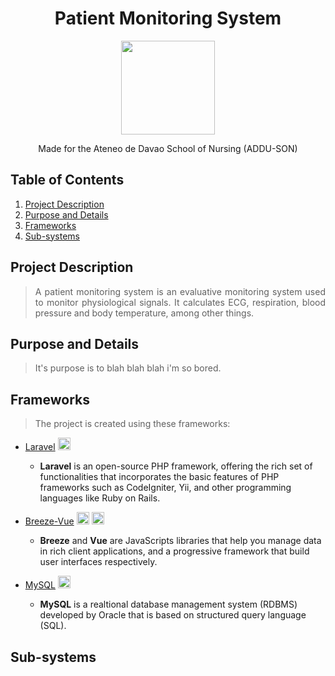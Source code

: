 <h1 align="center"> Patient Monitoring System </h1>
<p align="center"> <img src="https://user-images.githubusercontent.com/103469969/209050078-d8483086-c632-48ec-a8b6-ccaf9ef361bb.png" style="width: 150px; height: 150px"> </p>

<p align="center"> Made for the Ateneo de Davao School of Nursing (ADDU-SON) </p>

## Table of Contents
1. [Project Description](#project-description)
2. [Purpose and Details](#purpose-and-details)
3. [Frameworks](#frameworks)
4. [Sub-systems](#sub-systems)

## Project Description
> <p align="justify"> A patient monitoring system is an evaluative monitoring system used to monitor physiological signals. It calculates ECG, respiration, blood pressure and body temperature, among other things. </p>

## Purpose and Details
> <p align="justify"> It's purpose is to blah blah blah i'm so bored.
## Frameworks
> <p align="justify"> The project is created using these frameworks: </p>

* [Laravel](https://laravel.com/) <img src="https://user-images.githubusercontent.com/103469969/209066598-90d55001-2dbe-4bc4-b2f9-43426696399f.png"
style="width: 20px; height: 20px">
  * **Laravel** is an open-source PHP framework, offering the rich set of functionalities that incorporates the basic features of PHP frameworks such as CodeIgniter, Yii, and other programming languages like Ruby on Rails.
 
* [Breeze-Vue](http://breeze.github.io/doc-main/) <img src="https://user-images.githubusercontent.com/103469969/209067448-7e679621-a4d1-4ec7-b70f-b75625f8f62c.png"
style="width: 20px; height: 20px"> <img src="https://user-images.githubusercontent.com/103469969/209067451-dce617b6-14fe-4210-9837-885a1dbed693.png" style="width: 20px; height: 20px">
  * **Breeze** and **Vue** are JavaScripts libraries that help you manage data in rich client applications, and a progressive framework that build user interfaces respectively. 

* [MySQL](https://www.mysql.com/) <img src="https://user-images.githubusercontent.com/103469969/209067913-15a142ec-a1fd-4409-83da-ee0505656b23.png" style="width: 20px; height: 20px;">
  * **MySQL** is a realtional database management system (RDBMS) developed by Oracle that is based on structured query language (SQL).

## Sub-systems
